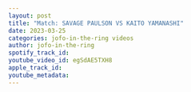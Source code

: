 ```yaml
---
layout: post
title: "Match: SAVAGE PAULSON VS KAITO YAMANASHI"
date: 2023-03-25
categories: jofo-in-the-ring videos
author: jofo-in-the-ring
spotify_track_id: 
youtube_video_id: egSdAE5TXH8
apple_track_id: 
youtube_metadata: 
---
```

